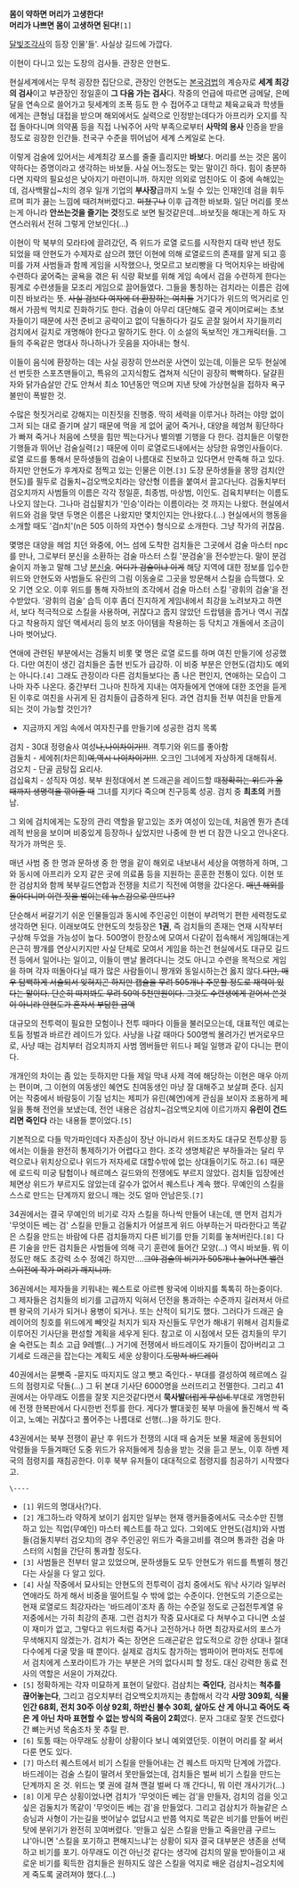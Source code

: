 **몸이 약하면 머리가 고생한다!**  
**머리가 나쁘면 몸이 고생하면 된다!**`[1]`

[달빛조각사](%EB%8B%AC%EB%B9%9B%EC%A1%B0%EA%B0%81%EC%82%AC.md)의 등장 인물'들'. 사실상
길드에 가깝다.

이현이 다니고 있는 도장의 검사들. 관장은 안현도.

현실세계에서는 무척 굉장한 집단으로, 관장인 안현도는
[본국검법](%EB%B3%B8%EA%B5%AD%EA%B2%80%EB%B2%95.md)의 계승자로 **세계 최강의 검사**이고 부관장인
정일훈이 **그 다음 가는 검사**다. 작중의 언급에 따르면 금메달, 은메달을 연속으로 쓸어가고 뒷세계의 조폭 등도 한 수 접어주고 대학교
체육교육과 학생들에게는 큰형님 대접을 받으며 해외에서도 실력으로 인정받는데다가 아프리카 오지를 직접 돌아다니며 의약품 등을 직접 나눠주어
사막 부족으로부터 **사막의 용사** 인증을 받을 정도로 굉장한 인간들. 전국구 수준을 뛰어넘어 세계 스케일로 논다.

이렇게 검술에 있어서는 세계최강 포스를 줄줄 흘리지만 **바보**다. 머리를 쓰는 것은 몸이 약하다는 증명이라고 생각하는 바보들. 사실
어느정도는 맞는 말이긴 하다. 힘이 충분하다면 지략의 필요성은 낮아지기 마련이니까. 하지만 의외로 엄친아도 이 중에 속해있는데,
검사백팔십~치의 경우 일개 기업의 **부사장**급까지 노릴 수 있는 인재인데 검을 휘두르며 피가 끓는 느낌에 때려쳐버렸다고.
<del>미쳤구나</del> 이후 급격한 바보화. 일단 머리를 못쓰는게 아니라 **안쓰는것을 즐기는 것**정도로 보면 될것같은데…바보짓을
해대는게 하도 자연스러워서 전혀 그렇게 안보인다(…)

이현이 막 북부의 모라타에 끌려갔던, 즉 위드가 로열 로드를 시작한지 대략 반년 정도 되었을 때 안현도가 수제자로 삼으려 했던 이현에 의해
로열로드의 존재를 알게 되고 흥미를 가져 사범들과 함께 게임을 시작했으나, 멋모르고 보리빵을 다 먹어치우는 바람에 수련하다 굶어죽는 굴욕을
겪은 뒤 식량 확보를 위해 게임 속에서 검을 수련하게 한다는 핑계로 수련생들을 모조리 게임으로 끌어들였다. 그들을 통칭하는 검치라는 이름은
검에 미친 바보라는 뜻. <del>사실 검보다 여자에 더 환장하는 여치들</del> 거기다가 위드의 먹거리로 인해서 가끔씩 먹치로 진화하기도
한다. 검술이 아무리 대단해도 결국 게이머로써는 초보자들이기 때문에 사전 준비고 공략이고 없이 닥돌하다가 길도 곧잘 잃어서 자기들끼리
검치에서 길치로 개명해야 한다고 말하기도 한다. 이 소설의 독보적인 개그캐릭터들. 그들의 주옥같은 명대사 하나하나가 웃음을 자아내는 형식.

이들이 음식에 환장하는 데는 사실 굉장히 안쓰러운 사연이 있는데, 이들은 모두 현실에선 번듯한 스포츠맨들이고, 특유의 고지식함도 겹쳐져
식단이 굉장히 빡빡하다. 달걀흰자와 닭가슴살만 간도 안쳐서 최소 10년동안 먹으며 지낸 탓에 가상현실을 접하자 욕구불만이 폭발한 것.

수많은 헛짓거리로 강해지는 미친짓을 진행중. 딱히 세력을 이루거나 하려는 야망 없이 그저 되는 대로 즐기며 살기 때문에 먹을 게 없어 굶어
죽거나, 대양을 헤엄쳐 횡단하다가 빠져 죽거나 처음에 스텟을 힘만 찍는다거나 별의별 기행을 다 한다. 검치들은 이렇한 기행들과 뛰어난
검술실력`[2]` 때문에 이미 로열로드내에서는 상당한 유명인사들이다. 로열 로드를 통해서 문하생들의 검술이 나름대로 진보하고 있다면서 만족해
하고 있다. 하지만 안현도가 후계자로 점찍고 있는 인물은 이현.`[3]` 도장 문하생들을 몽땅 검치(안현도)를 필두로 검둘치~검오백오치라는
양산형 이름을 붙여서 끌고다닌다. 검둘치부터 검오치까지 사범들의 이름은 각각 정일훈, 최종범, 마상범, 이인도. 검육치부터는 이름도 나오지
않는다. 그나마 검십팔치가 '인승'이라는 이름이라는 것 까지는 나왔다. 현실에서 위드와 검을 맞댄 두명은 이름은 나왔지만 몇치인지는
안나왔다.(...) 현실에서의 행동을 소개할 때도 '검n치'(n은 505 이하의 자연수) 형식으로 소개한다. 그냥 작가의 귀찮음.

몇명은 대양을 헤엄 치던 와중에, 어느 섬에 도착한 검치들은 그곳에서 검술 마스터 npc를 만나, 그로부터 분신을 소환하는 검술 마스터 스킬
'분검술'을 전수받는다. 말이 분검술이지 까놓고 말해 그냥 [분신술](%EB%B6%84%EC%8B%A0%EC%88%A0.md).
<del>어디가 검술이냐 이게</del> 해당 지역에 대한 정보를 입수한 위드와 안현도와 사범들도 유린의 그림 이동술로 그곳을 방문해서
스킬을 습득했다. 오오 기연 오오. 이후 위드를 통해 자하브의 조각에서 검술 마스터 스킬 '광휘의 검술'을 전수받았다. '광휘의 검술' 습득
이후 좀더 진지하게 게임내에서 최강을 노려보자고 하면서, 보다 적극적으로 스킬을 사용하며, 귀찮다고 줍지 않았던 드랍템을 줍거나 역시
귀찮다고 착용하지 않던 액세서리 등의 보조 아이템을 착용하는 등 닥치고 개돌에서 조금이나마 벗어났다.

연애에 관련된 부분에서는 검둘치 비롯 몇 명은 로열 로드를 하며 여친 만들기에 성공했다. 다만 여친이 생긴 검치들은 출현 빈도가 급강하. 이
비중 부분은 안현도(검치)도 예외는 아니다.`[4]` 그래도 관장이라 다른 검치들보다는 좀 나은 편인지, 연애하는 모습이 그나마 자주
나온다. 중간부터 그나마 친하게 지내는 여자들에게 연애에 대한 조언을 듣게 된 이후로 여친을 사귀게 된 검치들이 급증하게 된다. 과연 검치들
전부 여친을 만들게 되는 것이 가능할 것인가?

  * 지금까지 게임 속에서 여자친구를 만들기에 성공한 검치 목록  
  
검치 - 30대 정령술사 여성<del>나,나이차이가!!!</del>. 격투기와 위드를 좋아함  
검둘치 - 세에취(차은희)<del>여,역시 나이차이가!!!</del>. 오크인 그녀에게 자상하게 대해줘서.  
검오치 - 단골 곰탕집 요리사.  
검십육치 - 성직자 여성. 북부 원정대에서 본 드래곤을 레이드할 때<del>정확히는 위드가 올 때까지 생명력을 깎아줄 때</del> 그녀를
지키다 죽으며 친구등록 성공. 검치 중 **최초의** 커플남.  
  

그 외에 검치에게는 도장의 관리 역할을 맡고있는 조카 여성이 있는데, 처음엔 뭔가 츤데레적 반응을 보이며 비중있게 등장하나 싶었지만 나중에
한 번 더 잠깐 나오고 안나온다. 작가가 까먹은 듯.

매년 사범 중 한 명과 문하생 중 한 명을 같이 해외로 내보내서 세상을 여행하게 하며, 그와 동시에 아프리카 오지 같은 곳에 의료품 등을
지원하는 훈훈한 전통이 있다. 이현 또한 검삼치와 함께 북부길드연합과 전쟁을 치르기 직전에 여행을 갔다온다. <del>매년 해외를 돌아다니며
이런 짓을 벌이는데 뉴스감으로 안뜨나?</del>

단순해서 써갈기기 쉬운 인물들임과 동시에 주인공인 이현이 부려먹기 편한 세력정도로 생각하면 된다. 이래보여도 안현도의 첫등장은 **1권**,
즉 검치들의 존재는 연재 시작부터 구상해 두었을 가능성이 높다. 500명이 한장소에 모여서 다같이 접속해서 게임해대는게 은근히 짱개를
연상시키지만 사실 단체로 모여서 게임을 하는건 현실에서도 대규모 길드전 등에서 일어나는 일이고, 이들이 맨날 몰려다니는 것도 아니고 수련을
목적으로 게임을 하며 각자 떠돌아다닐 때가 많은 사람들이니 짱개와 동일시하는건 옳지 않다.<del>다만, 매우 담백하게 서술되서 잊혀지곤
하지만 캡슐을 무려 505개나 주문할 정도로 재력이 있다는 말이다. 단순히 따져봐도 무려 50억 5천만원이다. 그것도 수련생에게 걷어서
쓴것이 아니라 안현도가 혼자서 부담한 금액</del>

대규모의 전투력이 필요한 모험이나 전투 때마다 이들을 불러모으는데, 대표적인 예로는 토둠 정벌과 바르칸 레이드가 있다. 사냥을 나갈 때마다
500명씩 몰려가긴 번거로우므로, 사냥 때는 검치부터 검오치까지 사범 멤버들만 위드나 페일 일행과 같이 다니는 편이다.

개개인의 차이는 좀 있는 듯하지만 다들 제일 막내 사제 격에 해당하는 이현은 매우 아끼는 편이며, 그 이현의 여동생인 혜연도 친여동생인 마냥
잘 대해주고 보살펴 준다. 심지어는 작중에서 바람둥이 기질 넘치는 제피가 유린(혜연)에게 관심을 보이자 조용하게 페일을 통해 전언을
보냈는데, 전언 내용은 검삼치~검오백오치에 이르기까지 **유린이 건드리면 죽인다** 라는 내용들 뿐이었다.`[5]`

기본적으로 다들 막가파인데다 자존심이 장난 아니라서 위드조차도 대규모 전투상황 등에서는 이들을 완전히 통제하기가 어렵다고 한다. 조각
생명체같은 부하들과는 달리 무력으로나 위치상으로나 위드가 저자세로 대할수밖에 없는 상대들이기도 하고.`[6]` 때문에 로드릭 미궁 탐험이나
헤르메스 길드와의 전쟁에도 부르지 않았다. 검치들 입장에선 체면상 위드가 부르지도 않았는데 갈수가 없어서 퀘스트나 계속 했다. 무예인의
스킬을 스스로 만드는 단계까지 왔으니 깨는 것도 얼마 안남은듯.`[7]`

34권에서는 결국 무예인의 비기로 각자 스킬을 하나씩 만들어 내는데, 맨 먼저 검치가 '무엇이든 베는 검' 스킬을 만들고 검둘치가 어설프게
위드 아부하는거 따라한다고 똑같은 스킬을 만드는 바람에 다른 검치들까지 다른 비기를 만들 기회를 놓쳐버린다.`[8]` 다른 기술을 만든
검치들은 사범들에 의해 극기 훈련에 들어간 모양(...) 역시 바보들. 뭐 이정도만 해도 초강력 소수 정예긴 하지만….<del>그야 검술의
비기가 505개나 늘어나면 밸런스이전에 작가 머리가 깨지니까.</del>

36권에서는 제자들을 키워내는 퀘스트로 아르펜 왕국에 이바지를 톡톡히 하는중이다. 그 제자들은 검치들의 비기를 고급까지 익혀서 던전을
통과하는 수준까지 길러져서 아르펜 왕국의 기사가 되거나 용병이 되거나. 또는 산적이 되기도 했다. 그러다가 드래곤 슬레이어의 칭호를 위드에게
빼앗길 처지가 되자 자신들도 무언가 해내기 위해서 검치들로 이루어진 기사단을 편성할 계획을 세우게 된다. 참고로 이 시점에서 모든 검치들의
무기술 숙련도는 최소 고급 9레벨(...) 거기에 전쟁에서 바드레이도 자기들이 잡아버리고 그 기세로 드래곤을 잡는다는 계획도 세운
상황이다.<del>도망쳐 바드레이</del>

40권에서는 묻뺏죽 -묻지도 따지지도 않고 뺏고 죽인다.- 부대를 결성하여 헤르메스 길드의 점령지로 닥돌(...) 그 뒤 본대 기사단
6000명을 쓰러뜨리고 전멸한다. 그리고 41권에서는 아무래도 이름을 잘못 지은것같다면서 **묵사발**<del>더럽게
무섭네.</del>부대로 개명한뒤에 전쟁 한복판에서 다시한번 전투를 한다. 게다가 빨대꽂힌 북부 마을에 돌진해서 싹 죽이고, 노예는 귀찮다고
풀어주는 나름대로 선행(...)을 하기도 한다.

43권에서는 북부 전쟁이 끝난 후 위드가 전쟁의 시대 때 숨겨둔 보물 채굴에 동원되어 악령들을 두들겨패던 도중 위드가 유저들에게 칭송을 받는
것을 듣고 분노, 이후 하벤 제국의 점령지를 재침공한다. 이후 북부 유저들이 대대적으로 점령지를 침공하기 시작했다고.

`\----`

  * `[1]` 위드의 명대사(?)다.
  * `[2]` 개그하느라 약하게 보이기 쉽지만 일부는 현재 랭커들중에서도 극소수만 진행하고 있는 직업(무예인) 마스터 퀘스트를 하고 있다. 그외에도 안현도(검치)와 사범들(검둘치부터 검오치)의 경우 주인공인 위드가 죽을고비를 겪으며 통과한 검술 마스터의 시험을 간단히 통과할 정도다.
  * `[3]` 사범들은 전부터 알고 있었으며, 문하생들도 모두 안현도가 위드를 특별히 챙긴다는 사실을 다 알고 있다.
  * `[4]` 사실 작중에서 묘사되는 안현도의 전투력이 검치 중에서도 워낙 사기라 일부러 연애라도 하게 해서 비중을 떨어트릴 수 밖에 없는 수준이다. 안현도의 기준으로는 현재 로열로드 최강자라는 '바드레이'조차 좀 하는 수준일 정도로 근접전투계열 유저중에서는 가히 최강의 존재. 그런 검치가 작중 묘사대로 다 쳐부수고 다니면 소설이 재미가 없고, 그렇다고 위드처럼 죽거나 고전하거나 하면 최강자로서의 포스가 무색해지지 않겠는가. 검치가 죽는 장면은 드래곤같은 압도적으로 강한 상대나 절대 다수에게 다굴 맞을 때 뿐이다. 실제로 검치도 참가하는 뱀파이어 편마저도 전투에서 검치에게 스포라이트가 가는 부분은 거의 없다시피 할 정도. 대신 강력한 동료 전사의 역할은 서윤이 가져갔다.
  * `[5]` 정확하게는 각자 미묘하게 표현이 달랐다. 검삼치는 __죽인다__, 검사치는 __척추를 끊어놓는다__, 그리고 검오치부터 검오백오치까지는 총합해서 각각 **사망 309회, 식물인간 68회, 전치 30주 이상 92회, 하반신 불수 30회, 살아도 산 게 아니고 죽어도 죽은 게 아닌 차마 표현할 수 없는 방식의 죽음이 2회**였다. 문자 그대로 잘못 건드렸다간 뼈는커녕 목숨조차 못 추릴 판.
  * `[6]` 토툼 때는 아무래도 상황이 상황이다 보니 예외였던듯. 이현이 머리를 잘 써서 다룬 면도 있다.
  * `[7]` 마스터 퀘스트에서 비기 스킬을 만들어내는 건 퀘스트 마지막 단계에 가깝다. 바드레이는 검술 스킬이 딸려서 못만들었는데, 검치들은 벌써 비기 스킬을 만드는 단계까지 온 것. 위드는 몇 권에 걸쳐 깬걸 벌써 다 깨 간다니, 뭐 이런 개사기가(...)
  * `[8]` 이게 무슨 상횡이었나면 검치가 '무엇이든 베는 검'을 만들자, 검치의 검을 잇고싶은 검둘치가 똑같이 '무엇이든 베는 검'을 만들었다. 그리고 검삼치가 하늘같은 스승님과 사형이 가는길을 벗어날수 없답시고 반쯤 억지로 똑같은 비기를 만들어 버린 탓에 분위기가 완전히 꼬여버렸다. '만들고 싶은 스킬을 만들고 죽을만큼 구르느냐'아니면 '스킬을 포기하고 편해지느냐'는 상황이 되자 결국 대부분은 생존을 선택하고 비기를 포기. 아무래도 이건 아닌것 같다는 생각에 검치의 말을 받아들이고 새로운 비기를 획득한 검치들은 원하지도 않은 스킬을 억지로 배운 검삼치~검오치에게 죽도록 굴려져야 했다.(…)

